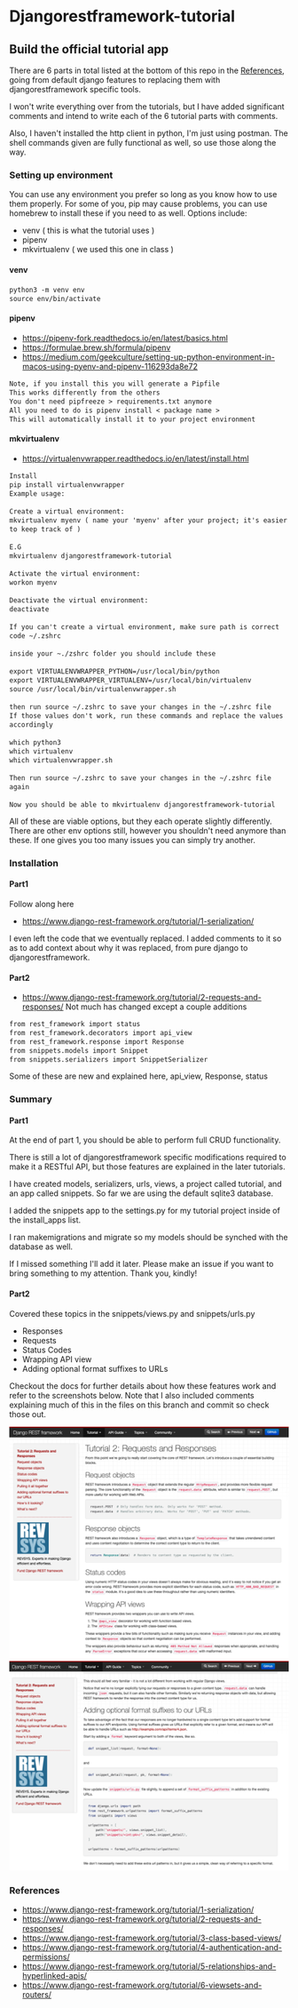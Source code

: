# Djangorestframework-tutorial
## Build the official tutorial app

There are 6 parts in total listed at the bottom of this repo in the [References](#references), going from default django features to replacing them with djangorestframework specific tools.

I won't write everything over from the tutorials, but I have added significant comments and intend to write each of the 6 tutorial parts with comments.

Also, I haven't installed the http client in python, I'm just using postman. The shell commands given are fully functional as well, so use those along the way.

### Setting up environment
You can use any environment you prefer so long as you know how to use them properly. 
For some of you, pip may cause problems, you can use homebrew to install these if you need to as well.
Options include:
- venv ( this is what the tutorial uses )
- pipenv
- mkvirtualenv ( we used this one in class )

#### venv
```
python3 -m venv env
source env/bin/activate
```
#### pipenv
- https://pipenv-fork.readthedocs.io/en/latest/basics.html
- https://formulae.brew.sh/formula/pipenv
- https://medium.com/geekculture/setting-up-python-environment-in-macos-using-pyenv-and-pipenv-116293da8e72
```
Note, if you install this you will generate a Pipfile
This works differently from the others
You don't need pipfreeze > requirements.txt anymore
All you need to do is pipenv install < package name >
This will automatically install it to your project environment
```

#### mkvirtualenv
- https://virtualenvwrapper.readthedocs.io/en/latest/install.html
```
Install
pip install virtualenvwrapper
Example usage:

Create a virtual environment:
mkvirtualenv myenv ( name your 'myenv' after your project; it's easier to keep track of )

E.G 
mkvirtualenv djangorestframework-tutorial

Activate the virtual environment:
workon myenv

Deactivate the virtual environment:
deactivate

If you can't create a virtual environment, make sure path is correct
code ~/.zshrc

inside your ~./zshrc folder you should include these 

export VIRTUALENVWRAPPER_PYTHON=/usr/local/bin/python
export VIRTUALENVWRAPPER_VIRTUALENV=/usr/local/bin/virtualenv
source /usr/local/bin/virtualenvwrapper.sh

then run source ~/.zshrc to save your changes in the ~/.zshrc file
If those values don't work, run these commands and replace the values accordingly

which python3
which virtualenv
which virtualenvwrapper.sh

Then run source ~/.zshrc to save your changes in the ~/.zshrc file again

Now you should be able to mkvirtualenv djangorestframework-tutorial
```
All of these are viable options, but they each operate slightly differently.
There are other env options still, however you shouldn't need anymore than these. 
If one gives you too many issues you can simply try another.

### Installation
#### Part1
Follow along here
- https://www.django-rest-framework.org/tutorial/1-serialization/

I even left the code that we eventually replaced. 
I added comments to it so as to add context about why it was replaced, from pure django to djangorestframework.

#### Part2
- https://www.django-rest-framework.org/tutorial/2-requests-and-responses/
Not much has changed except a couple additions
```
from rest_framework import status
from rest_framework.decorators import api_view
from rest_framework.response import Response
from snippets.models import Snippet
from snippets.serializers import SnippetSerializer
```
Some of these are new and explained here, api_view, Response, status

### Summary
#### Part1

At the end of part 1, you should be able to perform full CRUD functionality. 

There is still a lot of djangorestframework specific modifications required to make it a RESTful API, but those features are explained in the later tutorials.

I have created models, serializers, urls, views, a project called tutorial, and an app called snippets. So far we are using the default sqlite3 database.

I added the snippets app to the settings.py for my tutorial project inside of the install_apps list.

I ran makemigrations and migrate so my models should be synched with the database as well.

If I missed something I'll add it later. Please make an issue if you want to bring something to my attention. Thank you, kindly!

#### Part2
Covered these topics in the snippets/views.py and snippets/urls.py
- Responses
- Requests
- Status Codes
- Wrapping API view
- Adding optional format suffixes to URLs 

Checkout the docs for further details about how these features work and refer to the screenshots below.
Note that I also included comments explaining much of this in the files on this branch and commit so check those out.

![alt text](./Images/Part-2/Screen%20Shot%202023-07-02%20at%208.21.33%20PM.png)
![alt text](./Images/Part-2/Screen%20Shot%202023-07-02%20at%208.23.01%20PM.png)

### References
- https://www.django-rest-framework.org/tutorial/1-serialization/
- https://www.django-rest-framework.org/tutorial/2-requests-and-responses/
- https://www.django-rest-framework.org/tutorial/3-class-based-views/
- https://www.django-rest-framework.org/tutorial/4-authentication-and-permissions/
- https://www.django-rest-framework.org/tutorial/5-relationships-and-hyperlinked-apis/
- https://www.django-rest-framework.org/tutorial/6-viewsets-and-routers/
